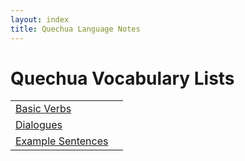 ```yaml
---
layout: index
title: Quechua Language Notes
---
```


# Quechua Vocabulary Lists

| | |
|:--|:-- |
| [Basic Verbs][verb] | 
| [Dialogues][dia] | 
| [Example Sentences][sent] | 


[gr]: grammar.html
[dia]: dialogues.html
[verb]: verbs.html
[sent]: sentences.html
